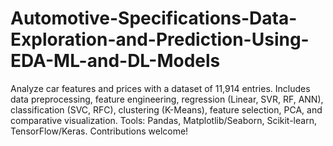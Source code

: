 # Automotive-Specifications-Data-Exploration-and-Prediction-Using-EDA-ML-and-DL-Models
Analyze car features and prices with a dataset of 11,914 entries. Includes data preprocessing, feature engineering, regression (Linear, SVR, RF, ANN), classification (SVC, RFC), clustering (K-Means), feature selection, PCA, and comparative visualization. Tools: Pandas, Matplotlib/Seaborn, Scikit-learn, TensorFlow/Keras. Contributions welcome!
